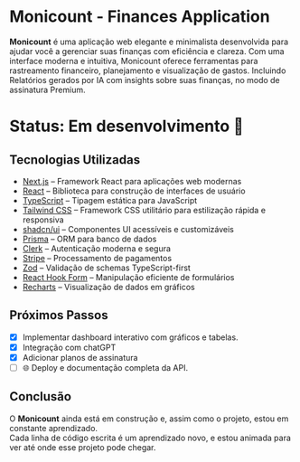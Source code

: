 # Monicount - Finances Application
**Monicount** é uma aplicação web elegante e minimalista desenvolvida para ajudar você a gerenciar suas finanças com eficiência e clareza. Com uma interface moderna e intuitiva, Monicount oferece ferramentas para rastreamento financeiro, planejamento e visualização de gastos. Incluindo Relatórios gerados por IA com insights sobre suas finanças, no modo de assinatura Premium.

# Status: Em desenvolvimento 🚧 

## Tecnologias Utilizadas

- [Next.js](https://nextjs.org/) – Framework React para aplicações web modernas  
- [React](https://reactjs.org/) – Biblioteca para construção de interfaces de usuário  
- [TypeScript](https://www.typescriptlang.org/) – Tipagem estática para JavaScript  
- [Tailwind CSS](https://tailwindcss.com/) – Framework CSS utilitário para estilização rápida e responsiva  
- [shadcn/ui](https://ui.shadcn.com/) – Componentes UI acessíveis e customizáveis  
- [Prisma](https://www.prisma.io/) – ORM para banco de dados  
- [Clerk](https://clerk.dev/) – Autenticação moderna e segura  
- [Stripe](https://stripe.com/) – Processamento de pagamentos  
- [Zod](https://zod.dev/) – Validação de schemas TypeScript-first  
- [React Hook Form](https://react-hook-form.com/) – Manipulação eficiente de formulários  
- [Recharts](https://recharts.org/) – Visualização de dados em gráficos  

## Próximos Passos

- [x] Implementar dashboard interativo com gráficos e tabelas.
- [x] Integração com chatGPT
- [x] Adicionar planos de assinatura    
- [ ] 🌐 Deploy e documentação completa da API.  

## Conclusão

O **Monicount** ainda está em construção e, assim como o projeto, estou em constante aprendizado.   
Cada linha de código escrita é um aprendizado novo, e estou animada para ver até onde esse projeto pode chegar.  

